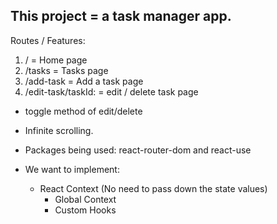 ## This project = a task manager app.

Routes / Features:
1. / = Home page
2. /tasks = Tasks page
3. /add-task = Add a task page
4. /edit-task/taskId:  = edit / delete task page

- toggle method of edit/delete
- Infinite scrolling.

- Packages being used: react-router-dom and react-use

- We want to implement:
    - React Context (No need to pass down the state values)
        - Global Context
        - Custom Hooks